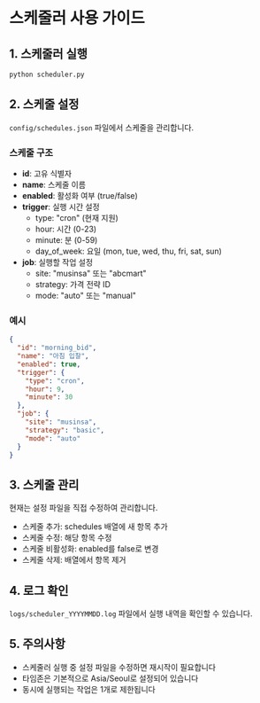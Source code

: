 # 스케줄러 사용 가이드

## 1. 스케줄러 실행
```bash
python scheduler.py
```

## 2. 스케줄 설정
`config/schedules.json` 파일에서 스케줄을 관리합니다.

### 스케줄 구조
- **id**: 고유 식별자
- **name**: 스케줄 이름
- **enabled**: 활성화 여부 (true/false)
- **trigger**: 실행 시간 설정
  - type: "cron" (현재 지원)
  - hour: 시간 (0-23)
  - minute: 분 (0-59)
  - day_of_week: 요일 (mon, tue, wed, thu, fri, sat, sun)
- **job**: 실행할 작업 설정
  - site: "musinsa" 또는 "abcmart"
  - strategy: 가격 전략 ID
  - mode: "auto" 또는 "manual"

### 예시
```json
{
  "id": "morning_bid",
  "name": "아침 입찰",
  "enabled": true,
  "trigger": {
    "type": "cron",
    "hour": 9,
    "minute": 30
  },
  "job": {
    "site": "musinsa",
    "strategy": "basic",
    "mode": "auto"
  }
}
```

## 3. 스케줄 관리
현재는 설정 파일을 직접 수정하여 관리합니다.
- 스케줄 추가: schedules 배열에 새 항목 추가
- 스케줄 수정: 해당 항목 수정
- 스케줄 비활성화: enabled를 false로 변경
- 스케줄 삭제: 배열에서 항목 제거

## 4. 로그 확인
`logs/scheduler_YYYYMMDD.log` 파일에서 실행 내역을 확인할 수 있습니다.

## 5. 주의사항
- 스케줄러 실행 중 설정 파일을 수정하면 재시작이 필요합니다
- 타임존은 기본적으로 Asia/Seoul로 설정되어 있습니다
- 동시에 실행되는 작업은 1개로 제한됩니다
